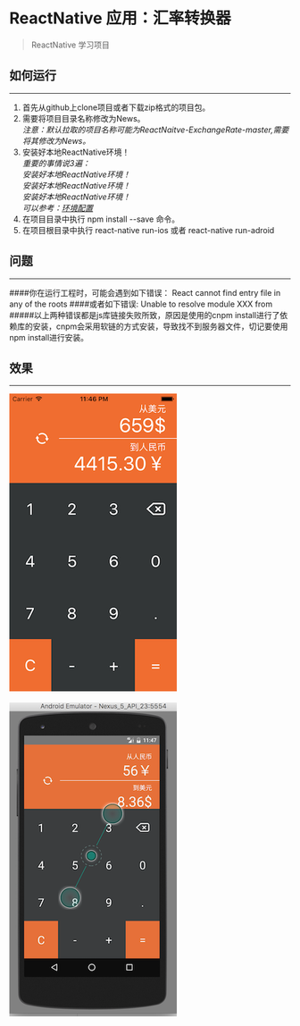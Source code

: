# ReactNative 应用：汇率转换器
>ReactNative 学习项目

## 如何运行
***
1. 首先从github上clone项目或者下载zip格式的项目包。
2. 需要将项目目录名称修改为News。<br/>
*注意：默认拉取的项目名称可能为ReactNaitve-ExchangeRate-master,需要将其修改为News。*
3. 安装好本地ReactNative环境！<br/>
*重要的事情说3遍：<br/>
安装好本地ReactNative环境！<br/>
安装好本地ReactNative环境！<br/>
安装好本地ReactNative环境！<br/>
可以参考：[环境配置](http://reactnative.cn/docs/0.39/getting-started.html)*
4. 在项目目录中执行 npm install --save 命令。
5. 在项目根目录中执行 react-native run-ios 或者 react-native run-adroid

## 问题
***
####你在运行工程时，可能会遇到如下错误：
React cannot find entry file in any of the roots
####或者如下错误:
Unable to resolve module XXX from<br/>
#####以上两种错误都是js库链接失败所致，原因是使用的cnpm install进行了依赖库的安装，cnpm会采用软链的方式安装，导致找不到服务器文件，切记要使用npm install进行安装。

## 效果
***
![iOS效果图](https://github.com/ZYHshao/ReactNative-ExchangeRate/raw/master/ios.png)
<br/>
<br/>
![安卓效果图](https://github.com/ZYHshao/ReactNative-ExchangeRate/raw/master/android.png)
